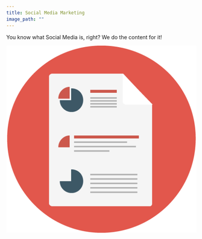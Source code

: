 ```yaml
---
title: Social Media Marketing
image_path: ""
---
```


You know what Social Media is, right? We do the content for it!

![](/uploads/versions/chart-4_512px---x----516-508x---.png)